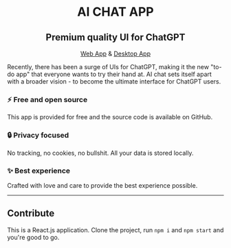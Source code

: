 <h1 align="center">AI CHAT APP</h1>
<h2 align="center">Premium quality UI for ChatGPT</h2>
<p align="center"><a href="#">Web App</a> & <a href="https://dl.todesktop.com/230313oyppkw40a">Desktop App</a></p>

Recently, there has been a surge of UIs for ChatGPT, making it the new "to-do app" that everyone wants to try their hand at. AI chat sets itself apart with a broader vision - to become the ultimate interface for ChatGPT users.

### ⚡️ Free and open source

This app is provided for free and the source code is available on GitHub.

### 🔒 Privacy focused

No tracking, no cookies, no bullshit. All your data is stored locally.

### ✨ Best experience

Crafted with love and care to provide the best experience possible.

---


## Contribute

This is a React.js application. Clone the project, run `npm i` and `npm start` and you're good to go.
